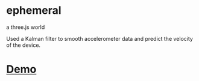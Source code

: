 # ephemeral
a three.js world

Used a Kalman filter to smooth accelerometer data and predict the velocity of the device.

# [Demo](http://nfosterky.github.io/ephemeral/)
